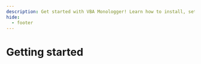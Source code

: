 ```yaml
---
description: Get started with VBA Monologger! Learn how to install, set up, and use this logging library with step-by-step instructions, quick start guides, and best practices.
hide:
  - footer
---
```


# Getting started
